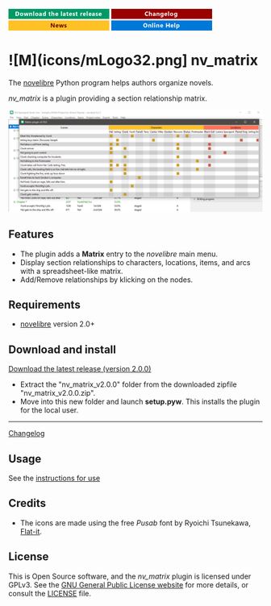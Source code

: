 [![Download the latest release](docs/img/download-button.png)](https://github.com/peter88213/nv_matrix/raw/main/dist/nv_matrix_v2.0.0.zip)
[![Changelog](docs/img/changelog-button.png)](docs/changelog.md)
[![News](docs/img/news-button.png)](https://github.com/peter88213/novelibre/discussions/1)
[![Online help](docs/img/help-button.png)](https://peter88213.github.io/nvhelp-en/nv_matrix/)


# ![M](icons/mLogo32.png] nv_matrix

The [novelibre](https://github.com/peter88213/novelibre/) Python program helps authors organize novels.  

*nv_matrix* is a plugin providing a section relationship matrix. 

![Screenshot](docs/Screenshots/screen01.png)

## Features

- The plugin adds a **Matrix** entry to the *novelibre* main menu.
- Display section relationships to characters, locations, items, and arcs with a spreadsheet-like matrix.
- Add/Remove relationships by klicking on the nodes.

## Requirements

- [novelibre](https://github.com/peter88213/novelibre/) version 2.0+

## Download and install

[Download the latest release (version 2.0.0)](https://github.com/peter88213/nv_matrix/raw/main/dist/nv_matrix_v2.0.0.zip)

- Extract the "nv_matrix_v2.0.0" folder from the downloaded zipfile "nv_matrix_v2.0.0.zip".
- Move into this new folder and launch **setup.pyw**. This installs the plugin for the local user.

---

[Changelog](docs/changelog.md)

## Usage

See the [instructions for use](docs/usage.md)

## Credits

- The icons are made using the free *Pusab* font by Ryoichi Tsunekawa, [Flat-it](http://flat-it.com/).

## License

This is Open Source software, and the *nv_matrix* plugin is licensed under GPLv3. See the
[GNU General Public License website](https://www.gnu.org/licenses/gpl-3.0.en.html) for more
details, or consult the [LICENSE](https://github.com/peter88213/nv_matrix/blob/main/LICENSE) file.
